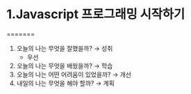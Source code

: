# 1.Javascript 프로그래밍 시작하기

=======

1. 오늘의 나는 무엇을 잘했을까? → 성취
   - 우선
2. 오늘의 나는 무엇을 배웠을까? → 학습
3. 오늘의 나는 어떤 어려움이 있었을까? → 개선
4. 내일의 나는 무엇을 해야 할까? → 계획
